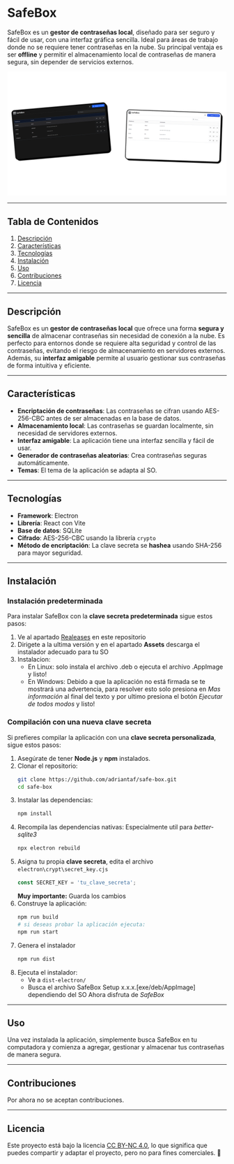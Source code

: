 # SafeBox

SafeBox es un **gestor de contraseñas local**, diseñado para ser seguro y fácil de usar, con una interfaz gráfica sencilla. Ideal para áreas de trabajo donde no se requiere tener contraseñas en la nube. Su principal ventaja es ser **offline** y permitir el almacenamiento local de contraseñas de manera segura, sin depender de servicios externos.

![Preview de SafeBox](/assets/screenshot/preview.png)

---

## Tabla de Contenidos

1. [Descripción](#descripción)
2. [Características](#características)
3. [Tecnologías](#tecnologías)
4. [Instalación](#instalación)
5. [Uso](#uso)
6. [Contribuciones](#contribuciones)
7. [Licencia](#licencia)

---

## Descripción

SafeBox es un **gestor de contraseñas local** que ofrece una forma **segura y sencilla** de almacenar contraseñas sin necesidad de conexión a la nube. Es perfecto para entornos donde se requiere alta seguridad y control de las contraseñas, evitando el riesgo de almacenamiento en servidores externos. Además, su **interfaz amigable** permite al usuario gestionar sus contraseñas de forma intuitiva y eficiente.

---

## Características

- **Encriptación de contraseñas**: Las contraseñas se cifran usando AES-256-CBC antes de ser almacenadas en la base de datos.
- **Almacenamiento local**: Las contraseñas se guardan localmente, sin necesidad de servidores externos.
- **Interfaz amigable**: La aplicación tiene una interfaz sencilla y fácil de usar.
- **Generador de contraseñas aleatorias**: Crea contraseñas seguras automáticamente.
- **Temas**: El tema de la aplicación se adapta al SO.
---

## Tecnologías

- **Framework**: Electron
- **Librería**: React con Vite
- **Base de datos**: SQLite
- **Cifrado**: AES-256-CBC usando la librería `crypto`
- **Método de encriptación**: La clave secreta se **hashea** usando SHA-256 para mayor seguridad.

---

## Instalación

### Instalación predeterminada
Para instalar SafeBox con la **clave secreta predeterminada** sigue estos pasos:
1. Ve al apartado [Realeases](https://github.com/adriantaf/safe-box/) en este repositorio
2. Dirigete a la ultima versión y en el apartado **Assets** descarga el instalador adecuado para tu SO
3. Instalacion:
    - En Linux: solo instala el archivo .deb o ejecuta el archivo .AppImage y listo!
    - En Windows: Debido a que la aplicación no está firmada se te mostrará una advertencia, para resolver esto solo presiona en *Mas información* al final del texto y por ultimo presiona el botón *Ejecutar de todos modos* y listo!


### Compilación con una nueva clave secreta

Si prefieres compilar la aplicación con una **clave secreta personalizada**, sigue estos pasos:

1. Asegúrate de tener **Node.js** y **npm** instalados.
2. Clonar el repositorio:
   ```bash
   git clone https://github.com/adriantaf/safe-box.git
   cd safe-box
   ```
3. Instalar las dependencias:
    ```bash
   npm install
   ```
4. Recompila las dependencias nativas:
    Especialmente util para *better-sqlite3*
    ```bash
   npx electron rebuild
   ```
5. Asigna tu propia **clave secreta**, edita el archivo `electron\crypt\secret_key.cjs`
    ```js
   const SECRET_KEY = 'tu_clave_secreta';
   ```
   **Muy importante:** Guarda los cambios
6. Construye la aplicación:
    ```bash
   npm run build
    # si deseas probar la aplicación ejecuta:
   npm run start
   ```
7. Genera el instalador
    ```bash
   npm run dist
   ```
8. Ejecuta el instalador:
    - Ve a `dist-electron/` 
    - Busca el archivo SafeBox Setup x.x.x.[exe/deb/AppImage] dependiendo del SO
    Ahora disfruta de *SafeBox*


---

## Uso
Una vez instalada la aplicación, simplemente busca SafeBox en tu computadora y comienza a agregar, gestionar y almacenar tus contraseñas de manera segura.

---

## Contribuciones
Por ahora no se aceptan contribuciones.

---

## Licencia
Este proyecto está bajo la licencia [CC BY-NC 4.0](https://creativecommons.org/licenses/by-nc/4.0/), lo que significa que puedes compartir y adaptar el proyecto, pero no para fines comerciales. 🗿   